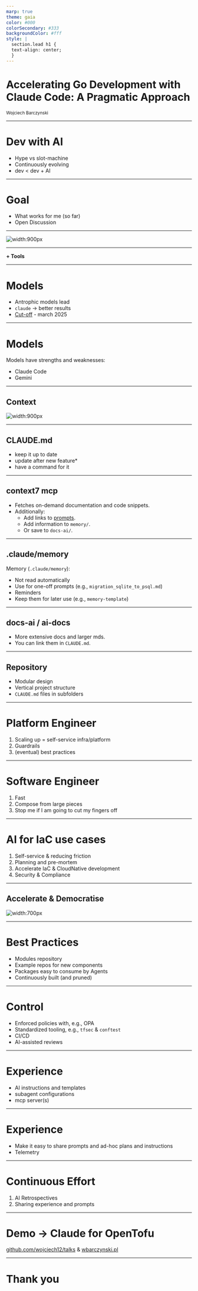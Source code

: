 ```yaml
---
marp: true
theme: gaia
color: #000
colorSecondary: #333
backgroundColor: #fff
style: |
  section.lead h1 {
  text-align: center;
  }
---
```


<!-- _class: lead -->

# Accelerating Go Development with Claude Code: A Pragmatic Approach

<small>Wojciech Barczynski</small>

---
<!-- _class: lead -->
# Dev with AI

- Hype vs slot-machine
- Continuously evolving
- dev < dev + AI

---
<!-- _class: lead -->
# Goal

- What works for me (so far)
- Open Discussion

---
<!-- _class: lead -->

![width:900px](imgs/venn-diagram.png)

---
<!-- _class: lead -->

<p size="30"><b>+ Tools</b></p>

---
<!-- _class: lead -->
# Models

- Antrophic models lead
- `claude`  &#8594; better results
- [Cut-off](https://docs.anthropic.com/en/docs/about-claude/models/overview) - march 2025

---
<!-- _class: lead -->
# Models

Models have strengths and weaknesses:

- Claude Code
- Gemini

---
<!-- _class: lead -->
## Context

![width:900px](imgs/context.png)

---
<!-- _class: lead -->
## CLAUDE.md

- keep it up to date
- update after new feature*
- have a command for it

---
<!-- _class: lead -->
## context7 mcp

- Fetches on-demand documentation and code snippets.
- Additionally:
  - Add links to [prompts](https://github.com/wojciech12/local_grafana_observability_stack).
  - Add information to `memory/`.
  - Or save to `docs-ai/`.

---
<!-- _class: lead -->
## .claude/memory

Memory (`.claude/memory`):

- Not read automatically
- Use for one-off prompts (e.g., `migration_sqlite_to_psql.md`)
- Reminders
- Keep them for later use (e.g., `memory-template`)

---
<!-- _class: lead -->
## docs-ai / ai-docs

- More extensive docs and larger mds.
- You can link them in `CLAUDE.md`.

---
<!-- _class: lead -->
## Repository

- Modular design
- Vertical project structure
- `CLAUDE.md` files in subfolders

---
<!-- _class: lead -->
# Platform Engineer

1. Scaling up = self-service infra/platform
2. Guardrails
3. (eventual) best practices


---
<!-- _class: lead -->
# Software Engineer

1. Fast
2. Compose from large pieces
3. Stop me if I am going to cut my fingers off

---
<!-- _class: lead -->
# AI for IaC use cases

1. Self-service & reducing friction
2. Planning and pre-mortem
3. Accelerate IaC & CloudNative development
4. Security & Compliance

---
<!-- _class: lead -->
## Accelerate & Democratise

![width:700px](imgs/diagram.png)

---
<!-- _class: lead -->
# Best Practices

- Modules repository
- Example repos for new components
- Packages easy to consume by Agents
- Continuously built (and pruned)

---
<!-- _class: lead -->
# Control

- Enforced policies with, e.g., OPA
- Standardized tooling, e.g., `tfsec` & `conftest`
- CI/CD
- AI-assisted reviews

---
<!-- _class: lead -->
# Experience

- AI instructions and templates
- subagent configurations
- mcp server(s)

---
<!-- _class: lead -->
# Experience

- Make it easy to share prompts and ad-hoc plans and instructions
- Telemetry

---
<!-- _class: lead -->
# Continuous Effort

1. AI Retrospectives
2. Sharing experience and prompts

---
<!-- _class: lead -->
<!-- _class: lead -->
<h1>Demo &rarr; Claude for OpenTofu</h1> 

[github.com/wojciech12/talks](https://github.com/wojciech12/talks/) & [wbarczynski.pl](https://wbarczynski.pl)

---
<!-- _class: lead -->
# Thank you

